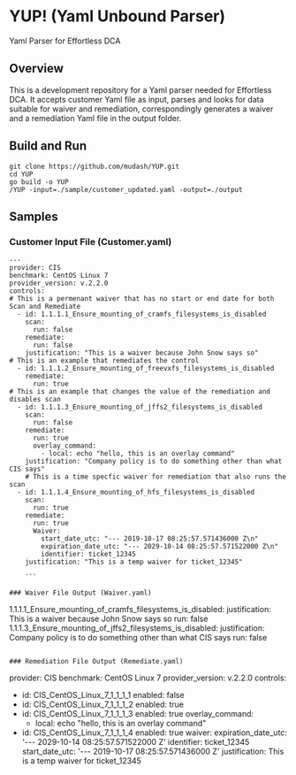 # YUP! (Yaml Unbound Parser)

Yaml Parser for Effortless DCA

## Overview

This is a development repository for a Yaml parser needed for Effortless DCA. It accepts customer Yaml file as input, parses and looks for data suitable for waiver and remediation, correspondingly generates a waiver and a remediation Yaml file in the output folder.


## Build and Run

```
git clone https://github.com/mudash/YUP.git
cd YUP
go build -o YUP
/YUP -input=./sample/customer_updated.yaml -output=./output

```

## Samples

### Customer Input File (Customer.yaml)

```
---
provider: CIS
benchmark: CentOS Linux 7
provider_version: v.2.2.0
controls:
# This is a permenant waiver that has no start or end date for both Scan and Remediate
  - id: 1.1.1.1_Ensure_mounting_of_cramfs_filesystems_is_disabled
    scan: 
      run: false
    remediate:
      run: false
    justification: "This is a waiver because John Snow says so"
# This is an example that remediates the control 
  - id: 1.1.1.2_Ensure_mounting_of_freevxfs_filesystems_is_disabled
    remediate:
      run: true
# This is an example that changes the value of the remediation and disables scan
  - id: 1.1.1.3_Ensure_mounting_of_jffs2_filesystems_is_disabled
    scan:
      run: false
    remediate: 
      run: true
      overlay_command:
        - local: echo "hello, this is an overlay command"
    justification: "Company policy is to do something other than what CIS says"
    # This is a time specfic waiver for remediation that also runs the scan
  - id: 1.1.1.4_Ensure_mounting_of_hfs_filesystems_is_disabled
    scan:
      run: true
    remediate:
      run: true
      Waiver:
        start_date_utc: "--- 2019-10-17 08:25:57.571436000 Z\n"
        expiration_date_utc: "--- 2029-10-14 08:25:57.571522000 Z\n"
        identifier: ticket_12345
    justification: "This is a temp waiver for ticket_12345"

    ```

### Waiver File Output (Waiver.yaml)

```
1.1.1.1_Ensure_mounting_of_cramfs_filesystems_is_disabled:
  justification: This is a waiver because John Snow says so
  run: false
1.1.1.3_Ensure_mounting_of_jffs2_filesystems_is_disabled:
  justification: Company policy is to do something other than what CIS says
  run: false

```

### Remediation File Output (Remediate.yaml)

```

provider: CIS
benchmark: CentOS Linux 7
provider_version: v.2.2.0
controls:
- id: CIS_CentOS_Linux_7_1_1_1_1
  enabled: false
- id: CIS_CentOS_Linux_7_1_1_1_2
  enabled: true
- id: CIS_CentOS_Linux_7_1_1_1_3
  enabled: true
  overlay_command:
  - local: echo "hello, this is an overlay command"
- id: CIS_CentOS_Linux_7_1_1_1_4
  enabled: true
  waiver:
    expiration_date_utc: '--- 2029-10-14 08:25:57.571522000 Z'
    identifier: ticket_12345
    start_date_utc: '--- 2019-10-17 08:25:57.571436000 Z'
    justification: This is a temp waiver for ticket_12345

```